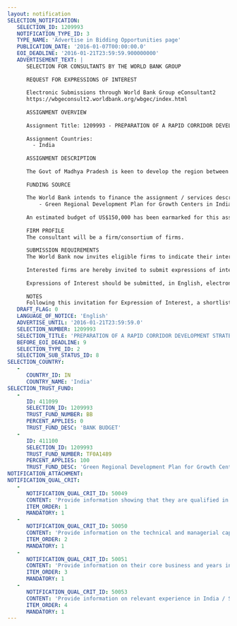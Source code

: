```yaml
---
layout: notification
SELECTION_NOTIFICATION: 
   SELECTION_ID: 1209993
   NOTIFICATION_TYPE_ID: 3
   TYPE_NAME: 'Advertise in Bidding Opportunities page'
   PUBLICATION_DATE: '2016-01-07T00:00:00.0'
   EOI_DEADLINE: '2016-01-21T23:59:59.900000000'
   ADVERTISEMENT_TEXT: |
      SELECTION FOR CONSULTANTS BY THE WORLD BANK GROUP
      
      REQUEST FOR EXPRESSIONS OF INTEREST
      
      Electronic Submissions through World Bank Group eConsultant2
      https://wbgeconsult2.worldbank.org/wbgec/index.html
      
      ASSIGNMENT OVERVIEW
      
      Assignment Title: 1209993 - PREPARATION OF A RAPID CORRIDOR DEVELOPMENT STRATEGY FOR BHOPAL INDORE SUPER CORRIDOR (BISCO) REGION, MADHYA PRADESH, INDIA
      
      Assignment Countries:
        - India
      
      ASSIGNMENT DESCRIPTION
      
      The Govt of Madhya Pradesh is keen to develop the region between Indore and Bhopal as a network of urban and economic clusters, with focus on creating employment opportunities and providing high quality infrastructure and social amenities. This region is being referred to as the Bhopal Indore Super Corridor (BISCO) Region. As part of its preparation of the proposed Madhya Pradesh Urban Development Project, Urban Administration and Development  Directorate, GoMP, has asked the World Bank to support the drafting of the strategic corridor development strategy for BISCO region. The objective of this consultancy is to hire a consultancy firm, or a consortium of firms, to prepare a strategic corridor development strategy that will outline how the existing transportation corridor can be catalyzed into an urban and economic corridor, underpinned by regional development approaches.
      
      FUNDING SOURCE
      
      The World Bank intends to finance the assignment / services described below under the following trust fund(s):
          - Green Regional Development Plan for Growth Centers in India
      
      An estimated budget of US$150,000 has been earmarked for this assignment.
      
      FIRM PROFILE
      The consultant will be a firm/consortium of firms. 
      
      SUBMISSION REQUIREMENTS
      The World Bank now invites eligible firms to indicate their interest in providing the services.  Interested firms must provide information indicating that they are qualified to perform the services (brochures, description of similar assignments, experience in similar conditions, availability of appropriate skills among staff, etc.).  Please note that the total size of all attachments should be less than 5MB.  Consultants may associate to enhance their qualifications.
      
      Interested firms are hereby invited to submit expressions of interest.
      
      Expressions of Interest should be submitted, in English, electronically through World Bank Group eTendering (https://wbgeconsult2.worldbank.org/wbgec/index.html)
      
      NOTES
      Following this invitation for Expression of Interest, a shortlist of qualified firms will be formally invited to submit proposals.  Shortlisting and selection will be subject to the availability of funding.
   DRAFT_FLAG: 0
   LANGUAGE_OF_NOTICE: 'English'
   ADVERTISE_UNTIL: '2016-01-21T23:59:59.0'
   SELECTION_NUMBER: 1209993
   SELECTION_TITLE: 'PREPARATION OF A RAPID CORRIDOR DEVELOPMENT STRATEGY FOR BHOPAL INDORE SUPER CORRIDOR (BISCO) REGION, MADHYA PRADESH, INDIA'
   BEFORE_EOI_DEADLINE: 9
   SELECTION_TYPE_ID: 2
   SELECTION_SUB_STATUS_ID: 8
SELECTION_COUNTRY: 
   - 
      COUNTRY_ID: IN
      COUNTRY_NAME: 'India'
SELECTION_TRUST_FUND: 
   - 
      ID: 411099
      SELECTION_ID: 1209993
      TRUST_FUND_NUMBER: BB
      PERCENT_APPLIES: 0
      TRUST_FUND_DESC: 'BANK BUDGET'
   - 
      ID: 411100
      SELECTION_ID: 1209993
      TRUST_FUND_NUMBER: TF0A1489
      PERCENT_APPLIES: 100
      TRUST_FUND_DESC: 'Green Regional Development Plan for Growth Centers in India'
NOTIFICATION_ATTACHMENT: 
NOTIFICATION_QUAL_CRIT: 
   - 
      NOTIFICATION_QUAL_CRIT_ID: 50049
      CONTENT: 'Provide information showing that they are qualified in the field of the assignment.'
      ITEM_ORDER: 1
      MANDATORY: 1
   - 
      NOTIFICATION_QUAL_CRIT_ID: 50050
      CONTENT: 'Provide information on the technical and managerial capabilities of the firm.'
      ITEM_ORDER: 2
      MANDATORY: 1
   - 
      NOTIFICATION_QUAL_CRIT_ID: 50051
      CONTENT: 'Provide information on their core business and years in business.'
      ITEM_ORDER: 3
      MANDATORY: 1
   - 
      NOTIFICATION_QUAL_CRIT_ID: 50053
      CONTENT: 'Provide information on relevant experience in India / South Asia region'
      ITEM_ORDER: 4
      MANDATORY: 1
---
```


